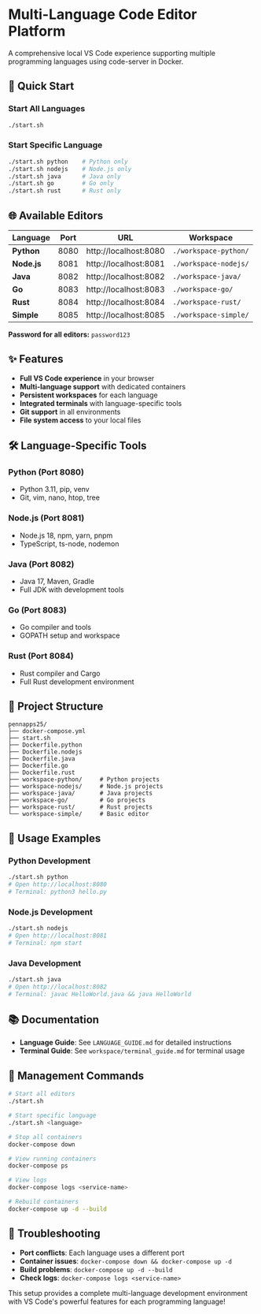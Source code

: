 # Multi-Language Code Editor Platform

A comprehensive local VS Code experience supporting multiple programming languages using code-server in Docker.

## 🚀 Quick Start

### Start All Languages
```bash
./start.sh
```

### Start Specific Language
```bash
./start.sh python    # Python only
./start.sh nodejs    # Node.js only
./start.sh java      # Java only
./start.sh go        # Go only
./start.sh rust      # Rust only
```

## 🌐 Available Editors

| Language | Port | URL | Workspace |
|----------|------|-----|-----------|
| **Python** | 8080 | http://localhost:8080 | `./workspace-python/` |
| **Node.js** | 8081 | http://localhost:8081 | `./workspace-nodejs/` |
| **Java** | 8082 | http://localhost:8082 | `./workspace-java/` |
| **Go** | 8083 | http://localhost:8083 | `./workspace-go/` |
| **Rust** | 8084 | http://localhost:8084 | `./workspace-rust/` |
| **Simple** | 8085 | http://localhost:8085 | `./workspace-simple/` |

**Password for all editors:** `password123`

## ✨ Features

- **Full VS Code experience** in your browser
- **Multi-language support** with dedicated containers
- **Persistent workspaces** for each language
- **Integrated terminals** with language-specific tools
- **Git support** in all environments
- **File system access** to your local files

## 🛠️ Language-Specific Tools

### Python (Port 8080)
- Python 3.11, pip, venv
- Git, vim, nano, htop, tree

### Node.js (Port 8081)
- Node.js 18, npm, yarn, pnpm
- TypeScript, ts-node, nodemon

### Java (Port 8082)
- Java 17, Maven, Gradle
- Full JDK with development tools

### Go (Port 8083)
- Go compiler and tools
- GOPATH setup and workspace

### Rust (Port 8084)
- Rust compiler and Cargo
- Full Rust development environment

## 📁 Project Structure

```
pennapps25/
├── docker-compose.yml
├── start.sh
├── Dockerfile.python
├── Dockerfile.nodejs
├── Dockerfile.java
├── Dockerfile.go
├── Dockerfile.rust
├── workspace-python/     # Python projects
├── workspace-nodejs/     # Node.js projects
├── workspace-java/       # Java projects
├── workspace-go/         # Go projects
├── workspace-rust/       # Rust projects
└── workspace-simple/     # Basic editor
```

## 🎯 Usage Examples

### Python Development
```bash
./start.sh python
# Open http://localhost:8080
# Terminal: python3 hello.py
```

### Node.js Development
```bash
./start.sh nodejs
# Open http://localhost:8081
# Terminal: npm start
```

### Java Development
```bash
./start.sh java
# Open http://localhost:8082
# Terminal: javac HelloWorld.java && java HelloWorld
```

## 📚 Documentation

- **Language Guide**: See `LANGUAGE_GUIDE.md` for detailed instructions
- **Terminal Guide**: See `workspace/terminal_guide.md` for terminal usage

## 🔧 Management Commands

```bash
# Start all editors
./start.sh

# Start specific language
./start.sh <language>

# Stop all containers
docker-compose down

# View running containers
docker-compose ps

# View logs
docker-compose logs <service-name>

# Rebuild containers
docker-compose up -d --build
```

## 🛑 Troubleshooting

- **Port conflicts**: Each language uses a different port
- **Container issues**: `docker-compose down && docker-compose up -d`
- **Build problems**: `docker-compose up -d --build`
- **Check logs**: `docker-compose logs <service-name>`

This setup provides a complete multi-language development environment with VS Code's powerful features for each programming language!
